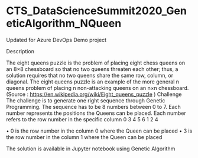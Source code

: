 # CTS_DataScienceSummit2020_GeneticAlgorithm_NQueen
Updated for Azure DevOps Demo project

Description

The eight queens puzzle is the problem of placing eight chess queens on an 8×8 chessboard so that no two queens threaten each other; thus, a solution requires that no two queens share the same row, column, or diagonal. The eight queens puzzle is an example of the more general n queens problem of placing n non-attacking queens on an n×n chessboard. (Source : https://en.wikipedia.org/wiki/Eight_queens_puzzle )	
Challenge
The challenge is to generate one right sequence through Genetic Programming. The sequence has to be 8 numbers between 0 to 7. Each number represents the positions the Queens can be placed. Each number refers to the row number in the specific column
0	3	4	5	6	1	2	4

•	0 is the row number in the column 0 where the Queen can be placed
•	3 is the row number in the column 1 where the Queen can be placed

The solution is available in Jupyter notebook using Genetic Algorithm
